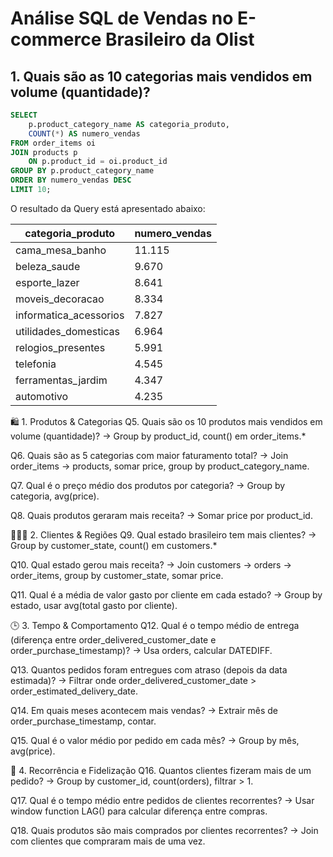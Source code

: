 # Análise SQL de Vendas no E-commerce Brasileiro da Olist

## 1. Quais são as 10 categorias mais vendidos em volume (quantidade)?

```sql
SELECT 
    p.product_category_name AS categoria_produto,
    COUNT(*) AS numero_vendas
FROM order_items oi
JOIN products p
    ON p.product_id = oi.product_id
GROUP BY p.product_category_name
ORDER BY numero_vendas DESC
LIMIT 10;
```
O resultado da Query está apresentado abaixo:

| categoria_produto         | numero_vendas |
|---------------------------|---------------|
| cama_mesa_banho           | 11.115        |
| beleza_saude              | 9.670         |
| esporte_lazer             | 8.641         |
| moveis_decoracao          | 8.334         |
| informatica_acessorios    | 7.827         |
| utilidades_domesticas     | 6.964         |
| relogios_presentes        | 5.991         |
| telefonia                 | 4.545         |
| ferramentas_jardim        | 4.347         |
| automotivo                | 4.235         |



🛍️ 1. Produtos & Categorias
Q5. Quais são os 10 produtos mais vendidos em volume (quantidade)?
→ Group by product_id, count() em order_items.*

Q6. Quais são as 5 categorias com maior faturamento total?
→ Join order_items → products, somar price, group by product_category_name.

Q7. Qual é o preço médio dos produtos por categoria?
→ Group by categoria, avg(price).

Q8. Quais produtos geraram mais receita?
→ Somar price por product_id.

🧑‍🤝‍🧑 2. Clientes & Regiões
Q9. Qual estado brasileiro tem mais clientes?
→ Group by customer_state, count() em customers.*

Q10. Qual estado gerou mais receita?
→ Join customers → orders → order_items, group by customer_state, somar price.

Q11. Qual é a média de valor gasto por cliente em cada estado?
→ Group by estado, usar avg(total gasto por cliente).

🕒 3. Tempo & Comportamento
Q12. Qual é o tempo médio de entrega (diferença entre order_delivered_customer_date e order_purchase_timestamp)?
→ Usa orders, calcular DATEDIFF.

Q13. Quantos pedidos foram entregues com atraso (depois da data estimada)?
→ Filtrar onde order_delivered_customer_date > order_estimated_delivery_date.

Q14. Em quais meses acontecem mais vendas?
→ Extrair mês de order_purchase_timestamp, contar.

Q15. Qual é o valor médio por pedido em cada mês?
→ Group by mês, avg(price).

🔄 4. Recorrência e Fidelização
Q16. Quantos clientes fizeram mais de um pedido?
→ Group by customer_id, count(orders), filtrar > 1.

Q17. Qual é o tempo médio entre pedidos de clientes recorrentes?
→ Usar window function LAG() para calcular diferença entre compras.

Q18. Quais produtos são mais comprados por clientes recorrentes?
→ Join com clientes que compraram mais de uma vez.
